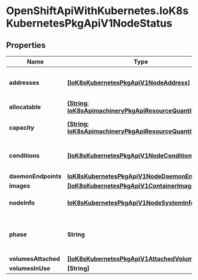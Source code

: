 # OpenShiftApiWithKubernetes.IoK8sKubernetesPkgApiV1NodeStatus

## Properties
Name | Type | Description | Notes
------------ | ------------- | ------------- | -------------
**addresses** | [**[IoK8sKubernetesPkgApiV1NodeAddress]**](IoK8sKubernetesPkgApiV1NodeAddress.md) | List of addresses reachable to the node. Queried from cloud provider, if available. More info: http://releases.k8s.io/HEAD/docs/admin/node.md#node-addresses | [optional] 
**allocatable** | [**{String: IoK8sApimachineryPkgApiResourceQuantity}**](IoK8sApimachineryPkgApiResourceQuantity.md) | Allocatable represents the resources of a node that are available for scheduling. Defaults to Capacity. | [optional] 
**capacity** | [**{String: IoK8sApimachineryPkgApiResourceQuantity}**](IoK8sApimachineryPkgApiResourceQuantity.md) | Capacity represents the total resources of a node. More info: http://kubernetes.io/docs/user-guide/persistent-volumes#capacity for more details. | [optional] 
**conditions** | [**[IoK8sKubernetesPkgApiV1NodeCondition]**](IoK8sKubernetesPkgApiV1NodeCondition.md) | Conditions is an array of current observed node conditions. More info: http://releases.k8s.io/HEAD/docs/admin/node.md#node-condition | [optional] 
**daemonEndpoints** | [**IoK8sKubernetesPkgApiV1NodeDaemonEndpoints**](IoK8sKubernetesPkgApiV1NodeDaemonEndpoints.md) | Endpoints of daemons running on the Node. | [optional] 
**images** | [**[IoK8sKubernetesPkgApiV1ContainerImage]**](IoK8sKubernetesPkgApiV1ContainerImage.md) | List of container images on this node | [optional] 
**nodeInfo** | [**IoK8sKubernetesPkgApiV1NodeSystemInfo**](IoK8sKubernetesPkgApiV1NodeSystemInfo.md) | Set of ids/uuids to uniquely identify the node. More info: http://releases.k8s.io/HEAD/docs/admin/node.md#node-info | [optional] 
**phase** | **String** | NodePhase is the recently observed lifecycle phase of the node. More info: http://releases.k8s.io/HEAD/docs/admin/node.md#node-phase The field is never populated, and now is deprecated. | [optional] 
**volumesAttached** | [**[IoK8sKubernetesPkgApiV1AttachedVolume]**](IoK8sKubernetesPkgApiV1AttachedVolume.md) | List of volumes that are attached to the node. | [optional] 
**volumesInUse** | **[String]** | List of attachable volumes in use (mounted) by the node. | [optional] 



